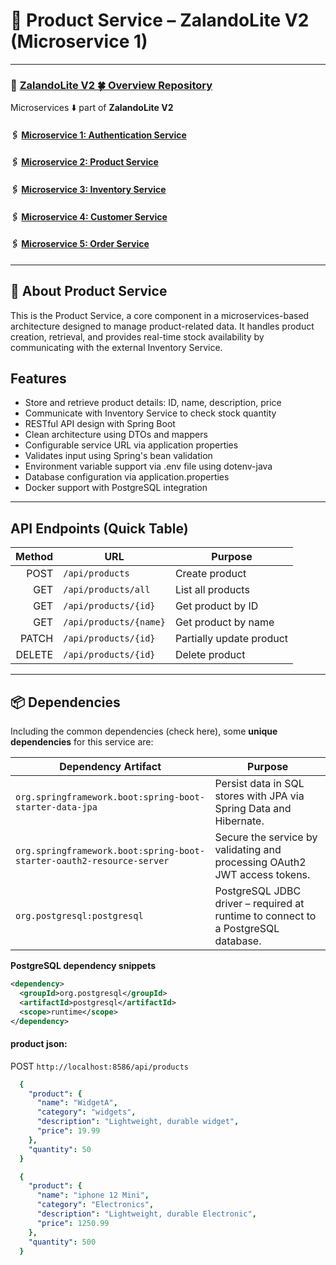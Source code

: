 # 🛒 Product  Service – ZalandoLite V2 (Microservice 1)

---

### 🔗 [ZalandoLite V2  🍀 Overview Repository ](https://github.com/Ochwada/ZalandoLiteV2-MicroservicesArchitecture)

Microservices ⬇️ part of **ZalandoLite V2**

#### 🖇️ [Microservice 1: Authentication Service](https://github.com/Ochwada/ZalandoLiteV2-authentication)

#### 🖇️ [Microservice 2: Product Service](https://github.com/reyhanovelek/ZalandoLiteV2-product1)

#### 🖇️ [Microservice 3: Inventory Service](https://github.com/Ochwada/ZalandoLiteV2-inventory)

#### 🖇️ [Microservice 4: Customer Service ](https://github.com/reyhanovelek/customer-service)

#### 🖇️ [Microservice 5: Order Service](https://github.com/Ochwada/ZalandoLiteV2-order)

---

## 📖 About Product Service

This is the Product Service, a core component in a microservices-based architecture designed to manage product-related
data. It handles product creation, retrieval, and provides real-time stock availability by communicating with the
external Inventory Service.

## Features

* Store and retrieve product details: ID, name, description, price
* Communicate with Inventory Service to check stock quantity
* RESTful API design with Spring Boot
* Clean architecture using DTOs and mappers
* Configurable service URL via application properties
* Validates input using Spring's bean validation
* Environment variable support via .env file using dotenv-java
* Database configuration via application.properties
* Docker support with PostgreSQL integration

---

## API Endpoints (Quick Table)

| Method | URL                    | Purpose                  |
|-------:|------------------------|--------------------------|
|   POST | `/api/products`        | Create product           |
|    GET | `/api/products/all`    | List all products        |
|    GET | `/api/products/{id}`   | Get product by ID        |
|    GET | `/api/products/{name}` | Get product by name      |
|  PATCH | `/api/products/{id}`   | Partially update product |
| DELETE | `/api/products/{id}`   | Delete product           |

---

## 📦 Dependencies

Including the common dependencies (check here), some **unique dependencies** for this service are:

| Dependency Artifact                                                   | Purpose                                                                           |
|-----------------------------------------------------------------------|-----------------------------------------------------------------------------------|
| `org.springframework.boot:spring-boot-starter-data-jpa`               | Persist data in SQL stores with JPA via Spring Data and Hibernate.                |
| `org.springframework.boot:spring-boot-starter-oauth2-resource-server` | Secure the service by validating and processing OAuth2 JWT access tokens.         |
| `org.postgresql:postgresql`                                           | PostgreSQL JDBC driver – required at runtime to connect to a PostgreSQL database. |

**PostgreSQL dependency snippets**


```xml
<dependency>
  <groupId>org.postgresql</groupId>
  <artifactId>postgresql</artifactId>
  <scope>runtime</scope>
</dependency>
```

#### product json: 
POST `http://localhost:8586/api/products`
```yaml
  {
    "product": {
      "name": "WidgetA",
      "category": "widgets",
      "description": "Lightweight, durable widget",
      "price": 19.99
    },
    "quantity": 50
  }

  {
    "product": {
      "name": "iphone 12 Mini",
      "category": "Electronics",
      "description": "Lightweight, durable Electronic",
      "price": 1250.99
    },
    "quantity": 500
  }


```
